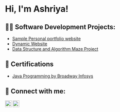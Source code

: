 <h1>Hi, I'm Ashriya! 

<h2>👨‍💻 Software Development Projects:</h2>

- [Sample Personal portfolio website](https://github.com/t-ashriya/index1)
- [Dynamic Website](https://github.com/t-ashriya/web322-app)
- [Data Structure and Algorithm Maze Project](https://github.com/seneca-dsa456-renamed-s23/a3-g3-a3-jcamana-fbalandeh-atuladhar)
  
  
<h2> 📜 Certifications </h2>

- [Java Programming by Broadway Infosys](https://verify.broadwayinfosys.com/certificate-verification-code/eyJpdiI6InpiL0MvSE0yczZad3FtNWhDdE5Bb3c9PSIsInZhbHVlIjoibysxK3RLTHF2WWNuSmdjU1dOSWpXQT09IiwibWFjIjoiMzYxNjY2OWU4ZTRiODI5MDFjYjExMDM0NDE2NTg5MzMwYmY1YzgzYTA4NjEzMzMyZGJiZjMzZDM0M2M1ZDU4YyIsInRhZyI6IiJ9)


<h2> 🤳 Connect with me:</h2>


[<img align="left" alt="LinkedIn" width="22px" src="https://cdn.jsdelivr.net/npm/simple-icons@v3/icons/linkedin.svg" />][linkedin]
[<img align="left" alt="Instagram" width="22px" src="https://cdn.jsdelivr.net/npm/simple-icons@v3/icons/instagram.svg" />][instagram]


[instagram]: https://www.instagram.com/joshmadakor/
[linkedin]: https://linkedin.com/in/joshmadakor

<!--
**joshmadakor1/joshmadakor1** is a ✨ _special_ ✨ repository because its `README.md` (this file) appears on your GitHub profile.

Here are some ideas to get you started:

- 🔭 I’m currently working on ...
- 🌱 I’m currently learning ...
- 👯 I’m looking to collaborate on ...
- 🤔 I’m looking for help with ...
- 💬 Ask me about ...
- 📫 How to reach me: ...
- 😄 Pronouns: ...
- ⚡ Fun fact: ...
-->
